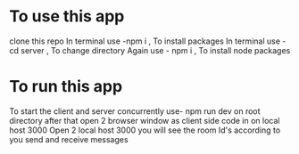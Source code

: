 # To use this app
clone this repo
In terminal use -npm i , To install packages
In terminal use - cd server , To change directory
Again use - npm i , To install node packages

# To run this app
To start the client and server concurrently
use- npm run dev on root directory
after that open 2 browser window as client side code in on local host 3000
Open 2 local host 3000 you will see the room Id's 
according to you send and receive messages